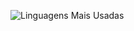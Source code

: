 <img
  align="center"
  src="https://github-readme-stats.vercel.app/api/top-langs/?username=Issayz&theme=dark&hide_border=false&include_all_commits=true&count_private=true&layout=compact"
  alt="Linguagens Mais Usadas"
/>
